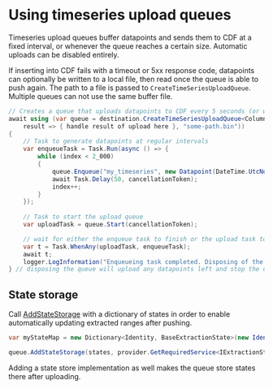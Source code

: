 # Using timeseries upload queues

Timeseries upload queues buffer datapoints and sends them to CDF at a fixed interval, or whenever the queue reaches a certain size. Automatic uploads can be disabled entirely.

If inserting into CDF fails with a timeout or 5xx response code, datapoints can optionally be written to a local file, then read once the queue is able to push again. The path to a file is passed to `CreateTimeSeriesUploadQueue`. Multiple queues can not use the same buffer file.

```c#
// Creates a queue that uploads datapoints to CDF every 5 seconds (or when the queue size reaches 1.000)
await using (var queue = destination.CreateTimeSeriesUploadQueue<ColumnsDto>(TimeSpan.FromSeconds(5), 1_000,
    result => { handle result of upload here }, "some-path.bin"))
{
    // Task to generate datapoints at regular intervals
    var enqueueTask = Task.Run(async () => {
        while (index < 2_000)
        {
            queue.Enqueue("my_timeseries", new Datapoint(DateTime.UtcNow, index));
            await Task.Delay(50, cancellationToken);
            index++;
        }
    });
    
    // Task to start the upload queue
    var uploadTask = queue.Start(cancellationToken);

    // wait for either the enqueue task to finish or the upload task to fail
    var t = Task.WhenAny(uploadTask, enqueueTask);
    await t;
    logger.LogInformation("Enqueueing task completed. Disposing of the upload queue");
} // disposing the queue will upload any datapoints left and stop the upload loop
```

## State storage

Call [AddStateStorage](xref:Cognite.Extractor.Utils.TimeSeriesUploadQueue) with a dictionary of states in order to enable automatically updating extracted ranges after pushing.

```c#
var myStateMap = new Dictionary<Identity, BaseExtractionState>(new IdentityComparer());

queue.AddStateStorage(states, provider.GetRequiredService<IExtractionStateStore>(), "some-timeseries-collection-name");
```

Adding a state store implementation as well makes the queue store states there after uploading.